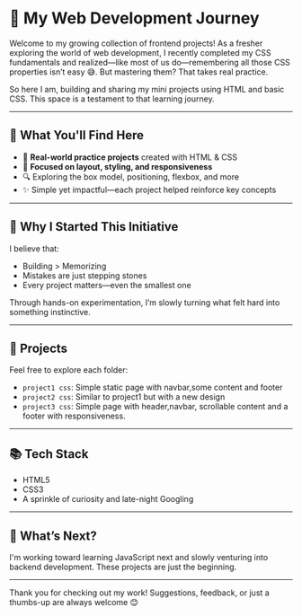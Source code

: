 # 🌱 My Web Development Journey

Welcome to my growing collection of frontend projects! As a fresher exploring the world of web development, I recently completed my CSS fundamentals and realized—like most of us do—remembering all those CSS properties isn’t easy 😅. But mastering them? That takes real practice.

So here I am, building and sharing my mini projects using HTML and basic CSS. This space is a testament to that learning journey.

---

## 🚀 What You'll Find Here

- 📁 **Real-world practice projects** created with HTML & CSS
- 🎯 **Focused on layout, styling, and responsiveness**
- 🔍 Exploring the box model, positioning, flexbox, and more
- ✨ Simple yet impactful—each project helped reinforce key concepts

---

## 📸 Why I Started This Initiative

I believe that:
- Building > Memorizing
- Mistakes are just stepping stones
- Every project matters—even the smallest one

Through hands-on experimentation, I’m slowly turning what felt hard into something instinctive.

---

## 📌 Projects

Feel free to explore each folder:
- `project1 css`: Simple static page with navbar,some content and footer
- `project2 css`: Similar to project1 but with a new design
- `project3 css`: Simple page with header,navbar, scrollable content and a footer with responsiveness.

---

## 📚 Tech Stack

- HTML5
- CSS3
- A sprinkle of curiosity and late-night Googling

---

## 🎯 What’s Next?

I'm working toward learning JavaScript next and slowly venturing into backend development. These projects are just the beginning.

---

Thank you for checking out my work! Suggestions, feedback, or just a thumbs-up are always welcome 😊
